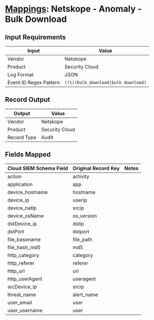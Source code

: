 # [Mappings](README.md): Netskope - Anomaly - Bulk Download

## Input Requirements

|Input|Value|
|-----|-----|
|Vendor|Netskope|
|Product|Security Cloud|
|Log Format|JSON|
|Event ID Regex Pattern|`(?i)(bulk_download\|bulk download)`|

## Record Output

|Output|Value|
|------|-----|
|Vendor|Netskope|
|Product|Security Cloud|
|Record Type|Audit|

## Fields Mapped

|Cloud SIEM Schema Field|Original Record Key|Notes|
|-----------------------|-------------------|-----|
|action|activity||
|application|app||
|device_hostname|hostname||
|device_ip|userip||
|device_natIp|srcip||
|device_osName|os_version||
|dstDevice_ip|dstip||
|dstPort|dstport||
|file_basename|file_path||
|file_hash_md5|md5||
|http_category|category||
|http_referer|referer||
|http_url|url||
|http_userAgent|useragent||
|srcDevice_ip|srcip||
|threat_name|alert_name||
|user_email|user||
|user_username|user||

